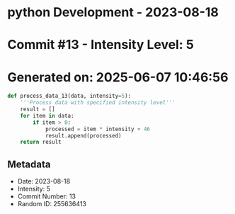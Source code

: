 ﻿# python Development - 2023-08-18
# Commit #13 - Intensity Level: 5
# Generated on: 2025-06-07 10:46:56
```python
def process_data_13(data, intensity=5):
    '''Process data with specified intensity level'''
    result = []
    for item in data:
        if item > 0:
            processed = item * intensity + 46
            result.append(processed)
    return result
```
## Metadata
- Date: 2023-08-18
- Intensity: 5
- Commit Number: 13
- Random ID: 255636413
